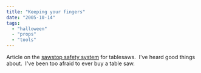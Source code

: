 ```yaml
---
title: "Keeping your fingers"
date: "2005-10-14"
tags: 
  - "halloween"
  - "props"
  - "tools"
---
```


Article on the [sawstop safety system](http://www.gadgetopia.com/post/4477) for tablesaws.  I've heard good things about.  I've been too afraid to ever buy a table saw.

